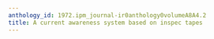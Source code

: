 ```yaml
---
anthology_id: 1972.ipm_journal-ir0anthology0volumeA8A4.2
title: A current awareness system based on inspec tapes
---
```

